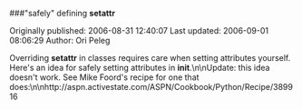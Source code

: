 ###"safely" defining __setattr__

Originally published: 2006-08-31 12:40:07
Last updated: 2006-09-01 08:06:29
Author: Ori Peleg

Overriding __setattr__ in classes requires care when setting attributes yourself. Here's an idea for safely setting attributes in __init__.\n\nUpdate: this idea doesn't work. See Mike Foord's recipe for one that does:\n\nhttp://aspn.activestate.com/ASPN/Cookbook/Python/Recipe/389916